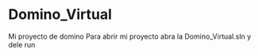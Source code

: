 # Domino_Virtual
Mi proyecto de domino
Para abrir mi proyecto abra la Domino_Virtual.sln y dele run
